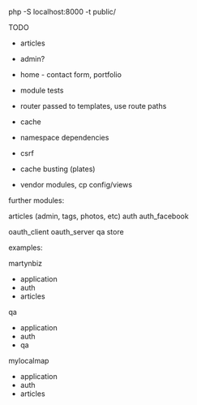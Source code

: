 php -S localhost:8000 -t public/

TODO

* articles
* admin?
* home - contact form, portfolio
* module tests
* router passed to templates, use route paths
* cache
* namespace dependencies

* csrf
* cache busting (plates)
* vendor modules, cp config/views


further modules:

articles (admin, tags, photos, etc)
auth
auth_facebook

oauth_client
oauth_server
qa
store

examples:

martynbiz
* application
* auth
* articles

qa
* application
* auth
* qa

mylocalmap
* application
* auth
* articles
